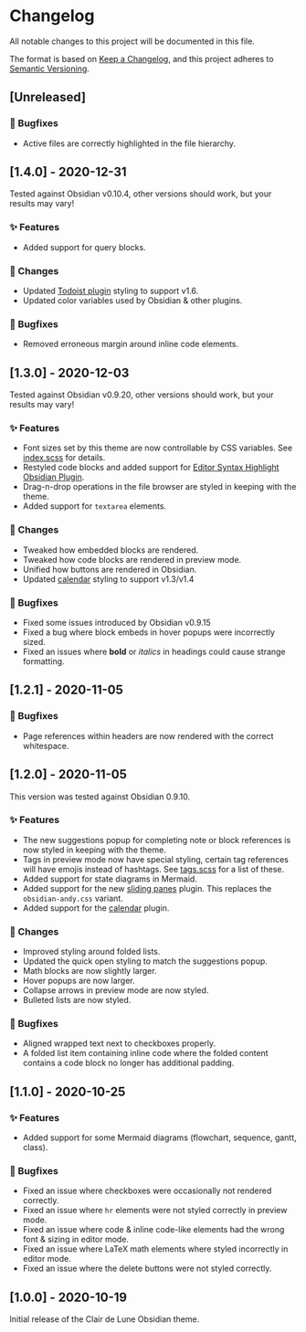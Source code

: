 # Changelog

All notable changes to this project will be documented in this file.

The format is based on [Keep a Changelog](https://keepachangelog.com/en/1.0.0/),
and this project adheres to [Semantic Versioning](https://semver.org/spec/v2.0.0.html).

## [Unreleased]

### 🐛 Bugfixes

- Active files are correctly highlighted in the file hierarchy.

## [1.4.0] - 2020-12-31

Tested against Obsidian v0.10.4, other versions should work, but your results may vary!

### ✨ Features

- Added support for query blocks.

### 🔁 Changes

- Updated [Todoist plugin](https://github.com/jamiebrynes7/obsidian-todoist-plugin) styling to support v1.6.
- Updated color variables used by Obsidian & other plugins.

### 🐛 Bugfixes

- Removed erroneous margin around inline code elements.

## [1.3.0] - 2020-12-03

Tested against Obsidian v0.9.20, other versions should work, but your results may vary!

### ✨ Features

- Font sizes set by this theme are now controllable by CSS variables. See [index.scss](./src/index.scss) for details.
- Restyled code blocks and added support for [Editor Syntax Highlight Obsidian Plugin](https://github.com/deathau/cm-editor-syntax-highlight-obsidian).
- Drag-n-drop operations in the file browser are styled in keeping with the theme.
- Added support for `textarea` elements.

### 🔁 Changes

- Tweaked how embedded blocks are rendered.
- Tweaked how code blocks are rendered in preview mode.
- Unified how buttons are rendered in Obsidian.
- Updated [calendar](https://github.com/liamcain/obsidian-calendar-plugin) styling to support v1.3/v1.4

### 🐛 Bugfixes

- Fixed some issues introduced by Obsidian v0.9.15
- Fixed a bug where block embeds in hover popups were incorrectly sized.
- Fixed an issues where **bold** or _italics_ in headings could cause strange formatting.

## [1.2.1] - 2020-11-05

### 🐛 Bugfixes

- Page references within headers are now rendered with the correct whitespace.

## [1.2.0] - 2020-11-05

This version was tested against Obsidian 0.9.10.

### ✨ Features

- The new suggestions popup for completing note or block references is now styled in keeping with the theme.
- Tags in preview mode now have special styling, certain tag references will have emojis instead of hashtags. See [tags.scss](./src/modules/preview/tags.scss) for a list of these.
- Added support for state diagrams in Mermaid.
- Added support for the new [sliding panes](https://github.com/deathau/sliding-panes-obsidian) plugin. This replaces the `obsidian-andy.css` variant.
- Added support for the [calendar](https://github.com/liamcain/obsidian-calendar-plugin) plugin.

### 🔁 Changes

- Improved styling around folded lists.
- Updated the quick open styling to match the suggestions popup.
- Math blocks are now slightly larger.
- Hover popups are now larger.
- Collapse arrows in preview mode are now styled.
- Bulleted lists are now styled.

### 🐛 Bugfixes

- Aligned wrapped text next to checkboxes properly.
- A folded list item containing inline code where the folded content contains a code block no longer has additional padding.

## [1.1.0] - 2020-10-25

### ✨ Features

- Added support for some Mermaid diagrams (flowchart, sequence, gantt, class).

### 🐛 Bugfixes

- Fixed an issue where checkboxes were occasionally not rendered correctly.
- Fixed an issue where `hr` elements were not styled correctly in preview mode.
- Fixed an issue where code & inline code-like elements had the wrong font & sizing in editor mode.
- Fixed an issue where LaTeX math elements where styled incorrectly in editor mode.
- Fixed an issue where the delete buttons were not styled correctly.

## [1.0.0] - 2020-10-19

Initial release of the Clair de Lune Obsidian theme.
